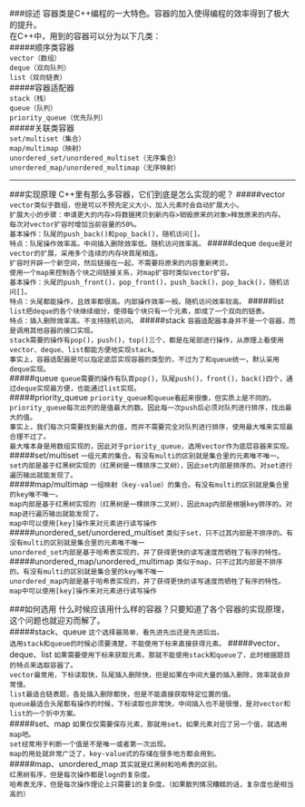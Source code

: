 ###综述
容器类是C++编程的一大特色。容器的加入使得编程的效率得到了极大的提升。  
在C++中，用到的容器可以分为以下几类：  
#####顺序类容器  
`vector（数组）`  
`deque（双向队列）`  
`list（双向链表）`  
#####容器适配器  
`stack（栈）`  
`queue（队列）`  
`priority_queue（优先队列）`  
#####关联类容器  
`set/multiset（集合）`  
`map/multimap（映射）`  
`unordered_set/unordered_multiset（无序集合）`  
`unordered_map/unordered_multimap（无序映射）`  

----

###实现原理
C++里有那么多容器，它们到底是怎么实现的呢？
#####vector  
`vector类似于数组，但是可以不预先定义大小，加入元素时会自动扩展大小。`  
`扩展大小的步骤：申请更大的内存>将数据拷贝到新内存>销毁原来的对象>释放原来的内存。`   
`每次对vector扩容时增加当前容量的50%。`  
`基本操作：队尾的push_back()和pop_back()，随机访问[]。`  
`特点：队尾操作效率高。中间插入删除效率低。随机访问效率高。`
#####deque
`deque是对vector的扩展，采用多个连续的内存块首尾相连。`  
`扩容时开辟一个新空间，然后链接在一起，不需要将原来的内容重新拷贝。`  
`使用一个map来控制各个块之间链接关系，对map扩容时类似vector扩容。`  
`基本操作：头尾的push_front()，pop_front()，push_back()，pop_back()，随机访问[]。`  
`特点：头尾都能操作，且效率都很高。内部操作效率一般。随机访问效率较高。`
#####list
`list把deque的各个块继续细分，使得每个块只有一个元素，即成了一个双向的链表。`  
`特点：插入删除效率高。不支持随机访问。`
#####stack
`容器适配器本身并不是一个容器，而是调用其他容器的接口实现。`  
`stack需要的操作有pop()，push()，top()三个，都是在尾部进行操作，从原理上看使用vector、deque、list都能方便地实现stack。`  
`事实上，容器适配器是可以指定底层实现容器的类型的，不过为了和queue统一，默认采用deque实现。`  
#####queue
`queue需要的操作有队首pop()，队尾push()，front()，back()四个，通过deque实现最方便，也能通过list实现。`  
#####priority_queue
`priority_queue和queue看起来很像，但实质上是不同的。`     
`priority_queue每次出列的是值最大的数。因此每一次push后必须对队列进行排序，找出最大的值。`     
`事实上，我们每次只需要找到最大的值，而并不需要完全对队列进行排序，使用最大堆来实现最合理不过了。`    
`最大堆本身是用数组实现的，因此对于priority_queue，选用vector作为底层容器来实现。`     
#####set/multiset
`一组元素的集合。有没有multi的区别就是集合里的元素唯不唯一。`     
`set内部是基于红黑树实现的（红黑树是一棵排序二叉树），因此set内部是排序的。对set进行遍历输出就能发现了。`     
#####map/multimap
`一组映射（key-value）的集合。有没有multi的区别就是集合里的key唯不唯一。`     
`map内部是基于红黑树实现的（红黑树是一棵排序二叉树），因此map内部是根据key排序的。对map进行遍历输出就能发现了。`    
`map中可以使用[key]操作来对元素进行读写操作`
#####unordered_set/unordered_multiset
`类似于set，只不过其内部是不排序的。有没有multi的区别就是集合里的元素唯不唯一`     
`unordered_set内部是基于哈希表实现的，并了获得更快的读写速度而牺牲了有序的特性。`   
#####unordered_map/unordered_multimap
`类似于map，只不过其内部是不排序的。有没有multi的区别就是集合里的key唯不唯一`     
`unordered_map内部是基于哈希表实现的，并了获得更快的读写速度而牺牲了有序的特性。`   
`map中可以使用[key]操作来对元素进行读写操作`

###如何选用
什么时候应该用什么样的容器？只要知道了各个容器的实现原理，这个问题也就迎刃而解了。  
#####stack、queue
`这个选择最简单，看先进先出还是先进后出。`  
`选用stack和queue的时候必须要清楚，不能使用下标来直接获得元素。`
#####vector、deque、list
`如果需要使用下标来获取元素，那就不能使用stack和queue了，此时根据题目的特点来选取容器了。`   
`vector最常用，下标读取快，队尾插入删除快，但是如果在中间大量的插入删除，效率就会非常慢。`   
`list最适合链表题，各处插入删除都快，但是不能直接获取特定位置的值。`   
`queue最适合头尾都有操作的时候，下标读取也非常快，中间插入也不是很慢，是对vector和list的一个折中方案。`   
#####set、map
`如果仅仅需要保存元素，那就用set。如果元素对应了另一个值，就选用map吧。`     
`set经常用于判断一个值是不是唯一或者第一次出现。`   
`map的用处就非常广泛了，key-value式的存储在很多地方都会用到。`    
#####map、unordered_map
`其实就是红黑树和哈希表的区别。`     
`红黑树有序，但是每次操作都是logn的复杂度。`  
`哈希表无序，但是每次操作理论上只需要1的复杂度。（如果散列情况糟糕的话，复杂度也是相当高的）` 

